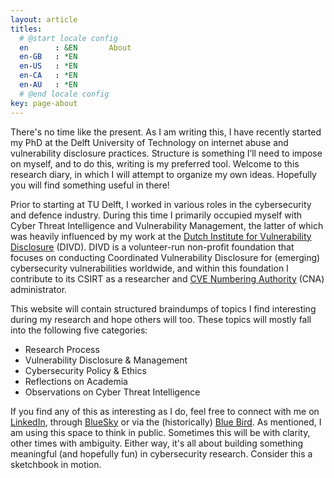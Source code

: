 ```yaml
---
layout: article
titles:
  # @start locale config
  en      : &EN       About
  en-GB   : *EN
  en-US   : *EN
  en-CA   : *EN
  en-AU   : *EN
  # @end locale config
key: page-about
---
```


There's no time like the present. As I am writing this, I have recently started my PhD at the Delft University of Technology on internet abuse and vulnerability disclosure practices. Structure is something I’ll need to impose on myself, and to do this, writing is my preferred tool. Welcome to this research diary, in which I will attempt to organize my own ideas. Hopefully you will find something useful in there!

Prior to starting at TU Delft, I worked in various roles in the cybersecurity and defence industry. During this time I primarily occupied myself with Cyber Threat Intelligence and Vulnerability Management, the latter of which was heavily influenced by my work at the [Dutch Institute for Vulnerability Disclosure](https://www.divd.nl/who-we-are/team/people/max-van-der-horst/) (DIVD). DIVD is a volunteer-run non-profit foundation that focuses on conducting Coordinated Vulnerability Disclosure for (emerging) cybersecurity vulnerabilities worldwide, and within this foundation I contribute to its CSIRT as a researcher and [CVE Numbering Authority](https://www.cve.org/ProgramOrganization/CNAs) (CNA) administrator.

This website will contain structured braindumps of topics I find interesting during my research and hope others will too. These topics will mostly fall into the following five categories:
* Research Process
* Vulnerability Disclosure & Management
* Cybersecurity Policy & Ethics
* Reflections on Academia
* Observations on Cyber Threat Intelligence

If you find any of this as interesting as I do, feel free to connect with me on [LinkedIn](https://linkedin.com/in/maxhorst), through [BlueSky](https://bsky.app/profile/0x5h4un.bsky.social) or via the (historically) [Blue Bird](https://x.com/Shaunitor). As mentioned, I am using this space to think in public. Sometimes this will be with clarity, other times with ambiguity. Either way, it's all about building something meaningful (and hopefully fun) in cybersecurity research. Consider this a sketchbook in motion.

